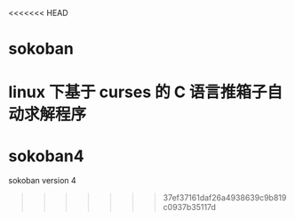 <<<<<<< HEAD
# sokoban
linux 下基于 curses 的 C 语言推箱子自动求解程序
=======
# sokoban4
sokoban version 4
>>>>>>> 37ef37161daf26a4938639c9b819c0937b35117d
